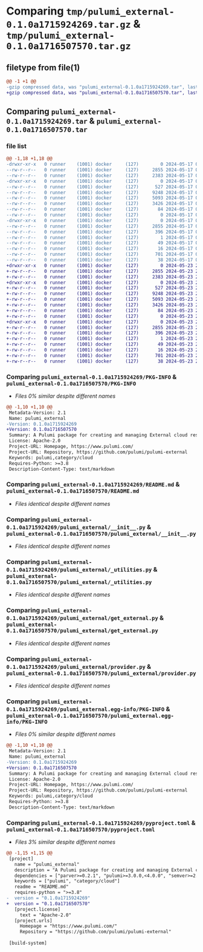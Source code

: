 # Comparing `tmp/pulumi_external-0.1.0a1715924269.tar.gz` & `tmp/pulumi_external-0.1.0a1716507570.tar.gz`

## filetype from file(1)

```diff
@@ -1 +1 @@
-gzip compressed data, was "pulumi_external-0.1.0a1715924269.tar", last modified: Fri May 17 05:42:10 2024, max compression
+gzip compressed data, was "pulumi_external-0.1.0a1716507570.tar", last modified: Thu May 23 23:49:43 2024, max compression
```

## Comparing `pulumi_external-0.1.0a1715924269.tar` & `pulumi_external-0.1.0a1716507570.tar`

### file list

```diff
@@ -1,18 +1,18 @@
-drwxr-xr-x   0 runner    (1001) docker     (127)        0 2024-05-17 05:42:10.651347 pulumi_external-0.1.0a1715924269/
--rw-r--r--   0 runner    (1001) docker     (127)     2855 2024-05-17 05:42:10.651347 pulumi_external-0.1.0a1715924269/PKG-INFO
--rw-r--r--   0 runner    (1001) docker     (127)     2383 2024-05-17 05:42:01.000000 pulumi_external-0.1.0a1715924269/README.md
-drwxr-xr-x   0 runner    (1001) docker     (127)        0 2024-05-17 05:42:10.651347 pulumi_external-0.1.0a1715924269/pulumi_external/
--rw-r--r--   0 runner    (1001) docker     (127)      527 2024-05-17 05:42:01.000000 pulumi_external-0.1.0a1715924269/pulumi_external/__init__.py
--rw-r--r--   0 runner    (1001) docker     (127)     9248 2024-05-17 05:42:01.000000 pulumi_external-0.1.0a1715924269/pulumi_external/_utilities.py
--rw-r--r--   0 runner    (1001) docker     (127)     5093 2024-05-17 05:42:01.000000 pulumi_external-0.1.0a1715924269/pulumi_external/get_external.py
--rw-r--r--   0 runner    (1001) docker     (127)     3426 2024-05-17 05:42:01.000000 pulumi_external-0.1.0a1715924269/pulumi_external/provider.py
--rw-r--r--   0 runner    (1001) docker     (127)       84 2024-05-17 05:42:01.000000 pulumi_external-0.1.0a1715924269/pulumi_external/pulumi-plugin.json
--rw-r--r--   0 runner    (1001) docker     (127)        0 2024-05-17 05:42:01.000000 pulumi_external-0.1.0a1715924269/pulumi_external/py.typed
-drwxr-xr-x   0 runner    (1001) docker     (127)        0 2024-05-17 05:42:10.651347 pulumi_external-0.1.0a1715924269/pulumi_external.egg-info/
--rw-r--r--   0 runner    (1001) docker     (127)     2855 2024-05-17 05:42:10.000000 pulumi_external-0.1.0a1715924269/pulumi_external.egg-info/PKG-INFO
--rw-r--r--   0 runner    (1001) docker     (127)      396 2024-05-17 05:42:10.000000 pulumi_external-0.1.0a1715924269/pulumi_external.egg-info/SOURCES.txt
--rw-r--r--   0 runner    (1001) docker     (127)        1 2024-05-17 05:42:10.000000 pulumi_external-0.1.0a1715924269/pulumi_external.egg-info/dependency_links.txt
--rw-r--r--   0 runner    (1001) docker     (127)       49 2024-05-17 05:42:10.000000 pulumi_external-0.1.0a1715924269/pulumi_external.egg-info/requires.txt
--rw-r--r--   0 runner    (1001) docker     (127)       16 2024-05-17 05:42:10.000000 pulumi_external-0.1.0a1715924269/pulumi_external.egg-info/top_level.txt
--rw-r--r--   0 runner    (1001) docker     (127)      701 2024-05-17 05:42:01.000000 pulumi_external-0.1.0a1715924269/pyproject.toml
--rw-r--r--   0 runner    (1001) docker     (127)       38 2024-05-17 05:42:10.651347 pulumi_external-0.1.0a1715924269/setup.cfg
+drwxr-xr-x   0 runner    (1001) docker     (127)        0 2024-05-23 23:49:43.272058 pulumi_external-0.1.0a1716507570/
+-rw-r--r--   0 runner    (1001) docker     (127)     2855 2024-05-23 23:49:43.272058 pulumi_external-0.1.0a1716507570/PKG-INFO
+-rw-r--r--   0 runner    (1001) docker     (127)     2383 2024-05-23 23:49:36.000000 pulumi_external-0.1.0a1716507570/README.md
+drwxr-xr-x   0 runner    (1001) docker     (127)        0 2024-05-23 23:49:43.272058 pulumi_external-0.1.0a1716507570/pulumi_external/
+-rw-r--r--   0 runner    (1001) docker     (127)      527 2024-05-23 23:49:36.000000 pulumi_external-0.1.0a1716507570/pulumi_external/__init__.py
+-rw-r--r--   0 runner    (1001) docker     (127)     9248 2024-05-23 23:49:36.000000 pulumi_external-0.1.0a1716507570/pulumi_external/_utilities.py
+-rw-r--r--   0 runner    (1001) docker     (127)     5093 2024-05-23 23:49:36.000000 pulumi_external-0.1.0a1716507570/pulumi_external/get_external.py
+-rw-r--r--   0 runner    (1001) docker     (127)     3426 2024-05-23 23:49:36.000000 pulumi_external-0.1.0a1716507570/pulumi_external/provider.py
+-rw-r--r--   0 runner    (1001) docker     (127)       84 2024-05-23 23:49:36.000000 pulumi_external-0.1.0a1716507570/pulumi_external/pulumi-plugin.json
+-rw-r--r--   0 runner    (1001) docker     (127)        0 2024-05-23 23:49:36.000000 pulumi_external-0.1.0a1716507570/pulumi_external/py.typed
+drwxr-xr-x   0 runner    (1001) docker     (127)        0 2024-05-23 23:49:43.272058 pulumi_external-0.1.0a1716507570/pulumi_external.egg-info/
+-rw-r--r--   0 runner    (1001) docker     (127)     2855 2024-05-23 23:49:43.000000 pulumi_external-0.1.0a1716507570/pulumi_external.egg-info/PKG-INFO
+-rw-r--r--   0 runner    (1001) docker     (127)      396 2024-05-23 23:49:43.000000 pulumi_external-0.1.0a1716507570/pulumi_external.egg-info/SOURCES.txt
+-rw-r--r--   0 runner    (1001) docker     (127)        1 2024-05-23 23:49:43.000000 pulumi_external-0.1.0a1716507570/pulumi_external.egg-info/dependency_links.txt
+-rw-r--r--   0 runner    (1001) docker     (127)       49 2024-05-23 23:49:43.000000 pulumi_external-0.1.0a1716507570/pulumi_external.egg-info/requires.txt
+-rw-r--r--   0 runner    (1001) docker     (127)       16 2024-05-23 23:49:43.000000 pulumi_external-0.1.0a1716507570/pulumi_external.egg-info/top_level.txt
+-rw-r--r--   0 runner    (1001) docker     (127)      701 2024-05-23 23:49:36.000000 pulumi_external-0.1.0a1716507570/pyproject.toml
+-rw-r--r--   0 runner    (1001) docker     (127)       38 2024-05-23 23:49:43.272058 pulumi_external-0.1.0a1716507570/setup.cfg
```

### Comparing `pulumi_external-0.1.0a1715924269/PKG-INFO` & `pulumi_external-0.1.0a1716507570/PKG-INFO`

 * *Files 0% similar despite different names*

```diff
@@ -1,10 +1,10 @@
 Metadata-Version: 2.1
 Name: pulumi_external
-Version: 0.1.0a1715924269
+Version: 0.1.0a1716507570
 Summary: A Pulumi package for creating and managing External cloud resources.
 License: Apache-2.0
 Project-URL: Homepage, https://www.pulumi.com/
 Project-URL: Repository, https://github.com/pulumi/pulumi-external
 Keywords: pulumi,category/cloud
 Requires-Python: >=3.8
 Description-Content-Type: text/markdown
```

### Comparing `pulumi_external-0.1.0a1715924269/README.md` & `pulumi_external-0.1.0a1716507570/README.md`

 * *Files identical despite different names*

### Comparing `pulumi_external-0.1.0a1715924269/pulumi_external/__init__.py` & `pulumi_external-0.1.0a1716507570/pulumi_external/__init__.py`

 * *Files identical despite different names*

### Comparing `pulumi_external-0.1.0a1715924269/pulumi_external/_utilities.py` & `pulumi_external-0.1.0a1716507570/pulumi_external/_utilities.py`

 * *Files identical despite different names*

### Comparing `pulumi_external-0.1.0a1715924269/pulumi_external/get_external.py` & `pulumi_external-0.1.0a1716507570/pulumi_external/get_external.py`

 * *Files identical despite different names*

### Comparing `pulumi_external-0.1.0a1715924269/pulumi_external/provider.py` & `pulumi_external-0.1.0a1716507570/pulumi_external/provider.py`

 * *Files identical despite different names*

### Comparing `pulumi_external-0.1.0a1715924269/pulumi_external.egg-info/PKG-INFO` & `pulumi_external-0.1.0a1716507570/pulumi_external.egg-info/PKG-INFO`

 * *Files 0% similar despite different names*

```diff
@@ -1,10 +1,10 @@
 Metadata-Version: 2.1
 Name: pulumi_external
-Version: 0.1.0a1715924269
+Version: 0.1.0a1716507570
 Summary: A Pulumi package for creating and managing External cloud resources.
 License: Apache-2.0
 Project-URL: Homepage, https://www.pulumi.com/
 Project-URL: Repository, https://github.com/pulumi/pulumi-external
 Keywords: pulumi,category/cloud
 Requires-Python: >=3.8
 Description-Content-Type: text/markdown
```

### Comparing `pulumi_external-0.1.0a1715924269/pyproject.toml` & `pulumi_external-0.1.0a1716507570/pyproject.toml`

 * *Files 3% similar despite different names*

```diff
@@ -1,15 +1,15 @@
 [project]
   name = "pulumi_external"
   description = "A Pulumi package for creating and managing External cloud resources."
   dependencies = ["parver>=0.2.1", "pulumi>=3.0.0,<4.0.0", "semver>=2.8.1"]
   keywords = ["pulumi", "category/cloud"]
   readme = "README.md"
   requires-python = ">=3.8"
-  version = "0.1.0a1715924269"
+  version = "0.1.0a1716507570"
   [project.license]
     text = "Apache-2.0"
   [project.urls]
     Homepage = "https://www.pulumi.com/"
     Repository = "https://github.com/pulumi/pulumi-external"
 
 [build-system]
```

